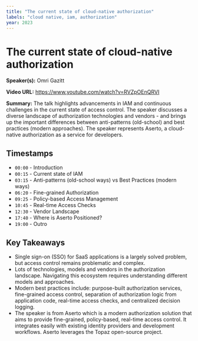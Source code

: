 ```yaml
---
title: "The current state of cloud-native authorization"
labels: "cloud native, iam, authorization"
year: 2023
---
```


# The current state of cloud-native authorization 

**Speaker(s):** Omri Gazitt

**Video URL:** https://www.youtube.com/watch?v=RVZpOEnQRVI

**Summary:** The talk highlights advancements in IAM and continuous challenges in the current state of access control. The speaker discusses a diverse landscape of authorization technologies and vendors - and brings up the important differences between anti-patterns (old-school) and best practices (modern approaches). The speaker represents Aserto, a cloud-native authorization as a service for developers. 

## Timestamps

- `00:00` - Introduction
- `00:15` - Current state of IAM
- `03:15` - Anti-patterns (old-school ways) vs Best Practices (modern ways)
- `06:20` - Fine-grained Authorization
- `09:25` - Policy-based Access Management
- `10:45` - Real-time Access Checks
- `12:30` - Vendor Landscape
- `17:40` - Where is Aserto Positioned?
- `19:00` - Outro

## Key Takeaways

- Single sign-on (SSO) for SaaS applications is a largely solved problem, but access control remains problematic and complex.
- Lots of technologies, models and vendors in the authorization landscape. Navigating this ecosystem requires understanding different models and approaches.
- Modern best practices include: purpose-built authorization services, fine-grained access control, separation of authorization logic from application code, real-time access checks, and centralized decision logging.
- The speaker is from Aserto which is a modern authorization solution that aims to provide fine-grained, policy-based, real-time access control. It integrates easily with existing identity providers and development workflows. Aserto leverages the Topaz open-source project.
